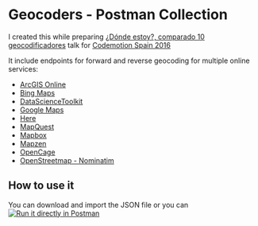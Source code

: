 # Geocoders - Postman Collection
I created this while preparing [¿Dónde estoy?, comparado 10 geocodificadores](slides.com/hhkaos/geocodificadores/) talk for [Codemotion Spain 2016](http://2016.codemotion.es)

It include endpoints for forward and reverse geocoding for multiple online services:
* [ArcGIS Online](https://developers.arcgis.com/rest/geocode/api-reference/overview-world-geocoding-service.htm)
* [Bing Maps](https://msdn.microsoft.com/en-us/library/ff701715.aspx)
* [DataScienceToolkit](http://www.datasciencetoolkit.org/)
* [Google Maps](https://developers.google.com/maps/documentation/geocoding/intro#Geocoding)
* [Here](https://developer.here.com/rest-apis/documentation/geocoder/topics/overview.html)
* [MapQuest](https://developer.mapquest.com/documentation/geocoding-api/)
* [Mapbox](https://www.mapbox.com/api-documentation/?language=JavaScript#geocoding)
* [Mapzen](https://mapzen.com/documentation/search/)
* [OpenCage](https://geocoder.opencagedata.com/api#quickstart)
* [OpenStreetmap - Nominatim](http://wiki.openstreetmap.org/wiki/Nominatim)

## How to use it
You can download and import the JSON file or you can [![Run it directly in Postman](https://run.pstmn.io/button.svg)](https://app.getpostman.com/run-collection/0aa7e6c478e97921d7f6)

